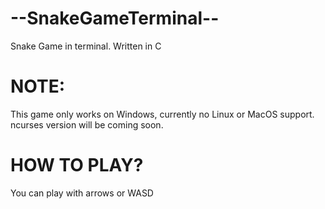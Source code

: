 # --SnakeGameTerminal--
Snake Game in terminal. Written in C

**NOTE:**
=========
This game only works on Windows, currently no Linux or MacOS support. ncurses version will be coming soon.

 **HOW TO PLAY?**
 ================
 You can play with arrows or WASD
